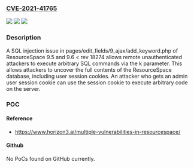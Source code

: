 ### [CVE-2021-41765](https://cve.mitre.org/cgi-bin/cvename.cgi?name=CVE-2021-41765)
![](https://img.shields.io/static/v1?label=Product&message=n%2Fa&color=blue)
![](https://img.shields.io/static/v1?label=Version&message=n%2Fa&color=blue)
![](https://img.shields.io/static/v1?label=Vulnerability&message=n%2Fa&color=brighgreen)

### Description

A SQL injection issue in pages/edit_fields/9_ajax/add_keyword.php of ResourceSpace 9.5 and 9.6 < rev 18274 allows remote unauthenticated attackers to execute arbitrary SQL commands via the k parameter. This allows attackers to uncover the full contents of the ResourceSpace database, including user session cookies. An attacker who gets an admin user session cookie can use the session cookie to execute arbitrary code on the server.

### POC

#### Reference
- https://www.horizon3.ai/multiple-vulnerabilities-in-resourcespace/

#### Github
No PoCs found on GitHub currently.

